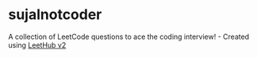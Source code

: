 # sujalnotcoder
A collection of LeetCode questions to ace the coding interview! - Created using [LeetHub v2](https://github.com/arunbhardwaj/LeetHub-2.0)
